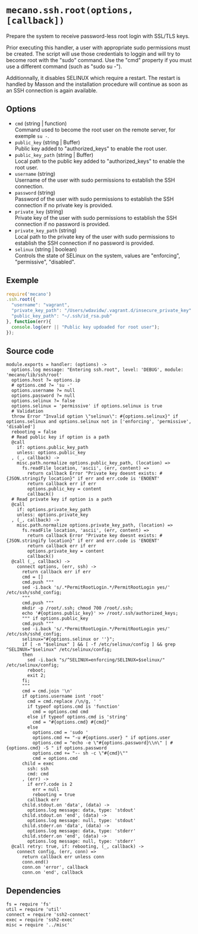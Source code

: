 
# `mecano.ssh.root(options, [callback])`

Prepare the system to receive password-less root login with SSL/TLS keys.

Prior executing this handler, a user with appropriate sudo permissions must be 
created. The script will use those credentials
to loggin and will try to become root with the "sudo" command. Use the "cmd" 
property if you must use a different command (such as "sudo su -").

Additionnally, it disables SELINUX which require a restart. The restart is 
handled by Masson and the installation procedure will continue as soon as an 
SSH connection is again available.

## Options

*   `cmd` (string | function)   
    Command used to become the root user on the remote server, for exemple 
    `su -`.   
*   `public_key` (string | Buffer)   
    Public key added to "authorized_keys" to enable the root user.   
*   `public_key_path` (string | Buffer)   
    Local path to the public key added to "authorized_keys" to enable the root 
    user.   
*   `username` (string)   
    Username of the user with sudo permissions to establish the SSH connection.   
*   `password` (string)   
    Password of the user with sudo permissions to establish the SSH connection 
    if no private key is provided.   
*   `private_key` (string)   
    Private key of the user with sudo permissions to establish the SSH 
    connection if no password is provided.   
*   `private_key_path` (string)   
    Local path to the private key of the user with sudo permissions to 
    establish the SSH connection if no password is provided.   
*   `selinux` (string | boolean)   
    Controls the state of SELinux on the system, values are "enforcing", 
    "permissive", "disabled".   

## Exemple

```js
require('mecano')
.ssh.root({
  "username": "vagrant",
  "private_key_path": "/Users/wdavidw/.vagrant.d/insecure_private_key"
  "public_key_path": "~/.ssh/id_rsa.pub"
}, function(err){
  console.log(err || "Public key updoaded for root user");
});
```

## Source code

    module.exports = handler: (options) ->
      options.log message: "Entering ssh.root", level: 'DEBUG', module: 'mecano/lib/ssh/root'
      options.host ?= options.ip
      # options.cmd ?= 'su -'
      options.username ?= null
      options.password ?= null
      options.selinux ?= false
      options.selinux = 'permissive' if options.selinux is true
      # Validation
      throw Error "Invalid option \"selinux\": #{options.selinux}" if options.selinux and options.selinux not in ['enforcing', 'permissive', 'disabled']
      rebooting = false
      # Read public key if option is a path
      @call
        if: options.public_key_path
        unless: options.public_key
      , (_, callback) ->
        misc.path.normalize options.public_key_path, (location) =>
          fs.readFile location, 'ascii', (err, content) =>
            return callback Error "Private key doesnt exists: #{JSON.stringify location}" if err and err.code is 'ENOENT'
            return callback err if err
            options.public_key = content
            callback()
      # Read private key if option is a path
      @call
        if: options.private_key_path
        unless: options.private_key
      , (_, callback) ->
        misc.path.normalize options.private_key_path, (location) =>
          fs.readFile location, 'ascii', (err, content) =>
            return callback Error "Private key doesnt exists: #{JSON.stringify location}" if err and err.code is 'ENOENT'
            return callback err if err
            options.private_key = content
            callback()
      @call (_, callback) ->
        connect options, (err, ssh) ->
          return callback err if err
          cmd = []
          cmd.push """
          sed -i.back 's/.*PermitRootLogin.*/PermitRootLogin yes/' /etc/ssh/sshd_config;
          """
          cmd.push """
          mkdir -p /root/.ssh; chmod 700 /root/.ssh;
          echo '#{options.public_key}' >> /root/.ssh/authorized_keys;
          """ if options.public_key
          cmd.push """
          sed -i.back 's/.*PermitRootLogin.*/PermitRootLogin yes/' /etc/ssh/sshd_config;
          selinux="#{options.selinux or ''}";
          if [ -n "$selinux" ] && [ -f /etc/selinux/config ] && grep ^SELINUX="$selinux" /etc/selinux/config;
          then
            sed -i.back "s/^SELINUX=enforcing/SELINUX=$selinux/" /etc/selinux/config;
            reboot;
            exit 2;
          fi;
          """
          cmd = cmd.join '\n'
          if options.username isnt 'root'
            cmd = cmd.replace /\n/g, ' '
            if typeof options.cmd is 'function'
              cmd = options.cmd cmd
            else if typeof options.cmd is 'string'
              cmd = "#{options.cmd} #{cmd}"
            else
              options.cmd = 'sudo '
              options.cmd += "-u #{options.user} " if options.user
              options.cmd = "echo -e \"#{options.password}\\n\" | #{options.cmd} -S " if options.password
              options.cmd += "-- sh -c \"#{cmd}\""
              cmd = options.cmd
          child = exec
            ssh: ssh
            cmd: cmd
          , (err) ->
            if err?.code is 2
              err = null
              rebooting = true
            callback err
          child.stdout.on 'data', (data) ->
            options.log message: data, type: 'stdout'
          child.stdout.on 'end', (data) ->
            options.log message: null, type: 'stdout'
          child.stderr.on 'data', (data) ->
            options.log message: data, type: 'stderr'
          child.stderr.on 'end', (data) ->
            options.log message: null, type: 'stderr'
      @call retry: true, if: rebooting, (_, callback) ->
        connect config, (err, conn) =>
          return callback err unless conn
          conn.end()
          conn.on 'error', callback
          conn.on 'end', callback

## Dependencies

    fs = require 'fs'
    util = require 'util'
    connect = require 'ssh2-connect'
    exec = require 'ssh2-exec'
    misc = require '../misc'
